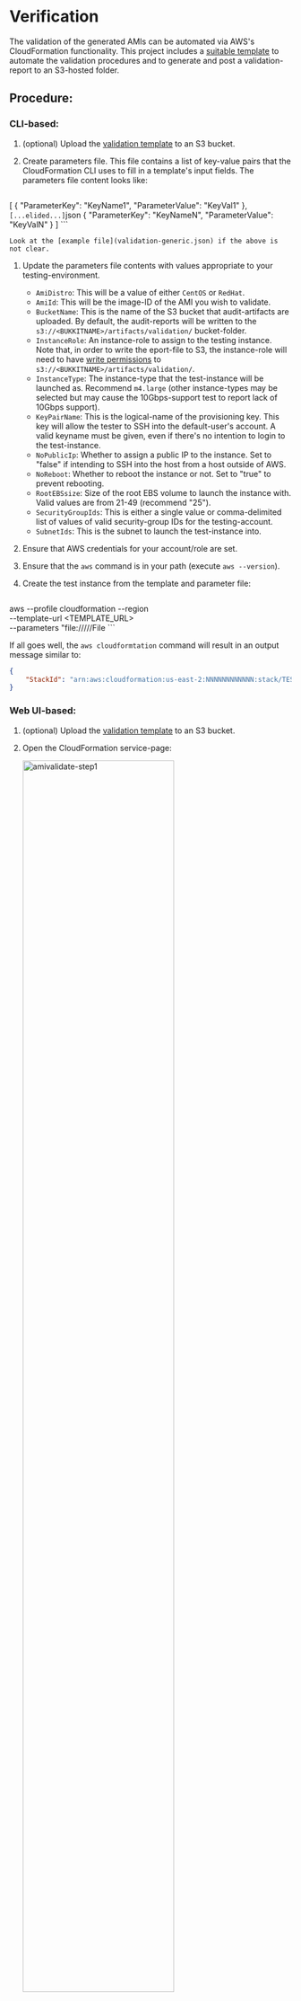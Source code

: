 # Verification

The validation of the generated AMIs can be automated via AWS's CloudFormation functionality. This project includes a [suitable template](ValidationLaunch_el6.tpl.json) to automate the validation procedures and to generate and post a validation-report to an S3-hosted folder.

## Procedure:

### CLI-based:

1. (optional) Upload the [validation template](ValidationLaunch_el6.tpl.json) to an S3 bucket.
1. Create parameters file. This file contains a list of key-value pairs that the CloudFormation CLI uses to fill in a template's input fields. The parameters file content looks like:

    ```json
[
  {
    "ParameterKey": "KeyName1",
    "ParameterValue": "KeyVal1"
  },
    ```
[...elided...]
    ```json
  {
    "ParameterKey": "KeyNameN",
    "ParameterValue": "KeyValN"
  }
]
    ```

    Look at the [example file](validation-generic.json) if the above is not clear.

1. Update the parameters file contents with values appropriate to your testing-environment.

    - `AmiDistro`: This will be a value of either `CentOS` or `RedHat`.
    - `AmiId`: This will be the image-ID of the AMI you wish to validate.
    - `BucketName`: This is the name of the S3 bucket that audit-artifacts are uploaded. By default, the audit-reports will be written to the `s3://<BUKKITNAME>/artifacts/validation/` bucket-folder.
    - `InstanceRole`: An instance-role to assign to the testing instance. Note that, in order to write the eport-file to S3, the instance-role will need to have [write permissions](README_validation-IAM_Rules.md) to `s3://<BUKKITNAME>/artifacts/validation/`.
    - `InstanceType`: The instance-type that the test-instance will be launched as. Recommend `m4.large` (other instance-types may be selected but may cause the 10Gbps-support test to report lack of 10Gbps support).
    - `KeyPairName`: This is the logical-name of the provisioning key. This key will allow the tester to SSH into the default-user's account. A valid keyname must be given, even if there's no intention to login to the test-instance.
    - `NoPublicIp`: Whether to assign a public IP to the instance. Set to "false" if intending to SSH into the host from a host outside of AWS.
    - `NoReboot`: Whether to reboot the instance or not. Set to "true" to prevent rebooting.
    - `RootEBSsize`: Size of the root EBS volume to launch the instance with. Valid values are from 21-49 (recommend "25").
    - `SecurityGroupIds`: This is either a single value or comma-delimited list of values of valid security-group IDs for the testing-account.
    - `SubnetIds`: This is the subnet to launch the test-instance into.

1. Ensure that AWS credentials for your account/role are set.
1. Ensure that the `aws` command is in your path (execute `aws --version`).
1. Create the test instance from the template and parameter file:

    ```bash
aws --profile <PROFILE> cloudformation --region <REGION> \
   --template-url <TEMPLATE_URL> \
   --parameters "file://<PATH>/<to>/<PARAM>/File
    ```

If all goes well, the `aws cloudformtation` command will result in an output message similar to:

```json
{
    "StackId": "arn:aws:cloudformation:us-east-2:NNNNNNNNNNNN:stack/TEST-STDIN/1db002e4-d0dd-1e61-ba4b-05052c82a405"
}
```

### Web UI-based:

1. (optional) Upload the [validation template](ValidationLaunch_el6.tpl.json) to an S3 bucket.
1. Open the CloudFormation service-page:

    <img src="https://cloud.githubusercontent.com/assets/7087031/22160753/0d691844-df15-11e6-92be-37222f280101.png" alt="amivalidate-step1" width="75%" height="75%">

    Then click on the "Create" button.

1. Place the URL to the template in the `Specify an Amazon S3 template URL` box.

    <img src="https://cloud.githubusercontent.com/assets/7087031/22160754/0d6a9b1a-df15-11e6-90fd-594cdaa7a91e.png" alt="amivalidate-step2" width="75%" height="75%">

    Then click on the "Next" button.

1. On the `Specify Details` page:

    <img src="https://cloud.githubusercontent.com/assets/7087031/22161151/295de7da-df17-11e6-9a7a-b55a85777473.png" alt="amivalidate-step3" width="75%" height="75%">

    Ensure that each box contains valid values. Then click on the "Next" button.

1. On the `Options` page:

    <img src="https://cloud.githubusercontent.com/assets/7087031/22160758/0d722e52-df15-11e6-849e-d2633e70b5ff.png" alt="amivalidate-step4" width="75%" height="75%">

   (Optional) Check the `No` radio-box in the `Rollback on failure` section. Doing this should allow you to investigate what went wrong in the instance should the stack-creation fail.

    Then click on the "Next" button.

1. Verify that the data on the `Review` page looks correct:

    <img src="https://cloud.githubusercontent.com/assets/7087031/22160756/0d6c3b0a-df15-11e6-8766-204d2e215a42.png" alt="amivalidate-step5" width="75%" height="75%">

    Then click on the "Next" button. This will cause CloudFormation to attempt assemble your AMI-validation stack.

1. Once CloudFormation kicks off the stack-assembly process, the Web UI will return to the `Stacks` page:

    <img src="https://cloud.githubusercontent.com/assets/7087031/22160757/0d6dd6b8-df15-11e6-8777-c1120c846c02.png" alt="amivalidate-step6" width="75%" height="75%">

    The new stack should show up in either a `CREATE_IN_PROCESS` or `CREATE_COMPLETE` stage.

    Note: If the page renders and your stack does not appear, hit the page-refresh button. 

1. Click on the stack-name if you want to see the details of the stack-creation process:

    <img src="https://cloud.githubusercontent.com/assets/7087031/22160755/0d6c1e5e-df15-11e6-8778-d05fec1ec3ba.png" alt="amivalidate-step7" width="75%" height="75%">

## Results
Allow 3-5 minutes to pass after receiving the StackId (if using the CLI method) or the Web UI shows the stack in `CREATE_COMPLETE` state. Look in `s3://<BUCKET_NAME>/artifacts/validation/` for a new audit file. The audit-file will take a name similar to: `audit_<AMI_ID>-<YYYYMmmDD>.txt` (where `AMI_ID` is the ID of the AMI that was validated and `YYYMmmDD` will be something like `2017Jan11`). The file's contents will be similar to:

```
Check 10Gbps support: Found 10Gbps support
==========
Check EBS-resizing: Root EBS was resized
==========
Check for AWS packages:
   aws-apitools-elb-1.0.35.0-1.0.el6.noarch
   aws-apitools-as-1.0.61.6-1.0.el6.noarch
   aws-amitools-ec2-1.5.7-1.0.el6.noarch
   aws-apitools-common-1.1.0-1.9.el6.noarch
   aws-cfn-bootstrap-1.4-12.7.el6.noarch
   aws-apitools-mon-1.0.20.0-1.0.el6.noarch
   aws-apitools-ec2-1.7.3.0-1.0.el6.noarch
==========
Check AWS CLI version:
   aws-cli/1.11.37 Python/2.6.6 Linux/2.6.32-642.13.1.el6.x86_64 botocore/1.5.0
==========
Check RPM repo-access:
repo id                repo name                                  status
[...elided...]
base                   CentOS-6 - Base                            enabled: 6,696
[...elided...]
epel                   Extra Packages for Enterprise Linux 6 - x8 disabled
[...elided...]
extras                 CentOS-6 - Extras                          enabled:    62
fasttrack              CentOS-6 - fasttrack                       disabled
updates                CentOS-6 - Updates                         enabled:   780
repolist: 7,538
==========
Active swap device(s): 
   /dev/dm-1
==========
Mounted partition for /boot was found
==========
/tmp is mounted from tmpfs
==========
Check booted kernel: 
   Name        : kernel                       Relocations: (not relocatable)
   Version     : 2.6.32                            Vendor: CentOS
   Release     : 642.13.1.el6                  Build Date: Wed 11 Jan 2017 09:23:49 PM UTC
   Install Date: Tue 17 Jan 2017 05:47:30 PM UTC      Build Host: c1bm.rdu2.centos.org
   Group       : System Environment/Kernel     Source RPM: kernel-2.6.32-642.13.1.el6.src.rpm
   Size        : 137370307                        License: GPLv2
   Signature   : RSA/SHA1, Thu 12 Jan 2017 03:47:10 PM UTC, Key ID 0946fca2c105b9de
   Packager    : CentOS BuildSystem <http://bugs.centos.org>
   URL         : http://www.kernel.org/
   Summary     : The Linux kernel
   Description :
   The kernel package contains the Linux kernel (vmlinuz), the core of any
   Linux operating system.  The kernel handles the basic functions
   of the operating system: memory allocation, process allocation, device
   input and output, etc.
==========
Check SELinux mode: Permissive
==========
Check Xen root-dev mapping: enabled
```
